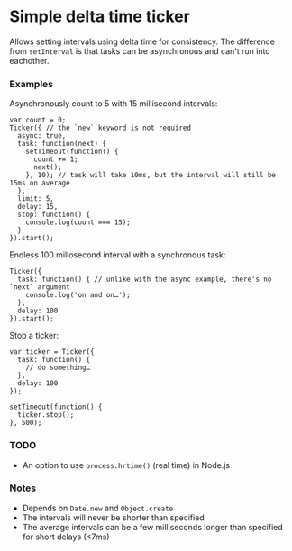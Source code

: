# Simple delta time ticker

Allows setting intervals using delta time for consistency. The difference from `setInterval` is that
tasks can be asynchronous and can't run into eachother.

### Examples

Asynchronously count to 5 with 15 millisecond intervals:

```
var count = 0;
Ticker({ // the `new` keyword is not required
  async: true,
  task: function(next) {
    setTimeout(function() {
      count += 1;
      next();
    }, 10); // task will take 10ms, but the interval will still be 15ms on average
  },
  limit: 5,
  delay: 15,
  stop: function() {
    console.log(count === 15);
  }
}).start();
```

Endless 100 millosecond interval with a synchronous task:

```
Ticker({
  task: function() { // unlike with the async example, there's no `next` argument
    console.log('on and on…');
  },
  delay: 100
}).start();
```

Stop a ticker:
```
var ticker = Ticker({
  task: function() {
    // do something…
  },
  delay: 100
});

setTimeout(function() {
  ticker.stop();
}, 500);
```

### TODO

 * An option to use `process.hrtime()` (real time) in Node.js

### Notes

 * Depends on `Date.new` and `Object.create`
 * The intervals will never be shorter than specified
 * The average intervals can be a few milliseconds longer than specified for short delays (<7ms)
